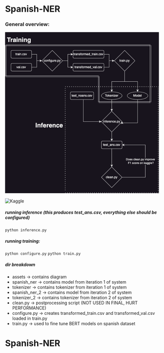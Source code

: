 # Spanish-NER


### General overview:

![Spanish NER Diagram](assets/spanish_ner.drawio.png)

![Kaggle](https://www.kaggle.com/competitions/ucsb-cs190i-hw4-ner-on-spanish-data/leaderboard)

##### running inference (this produces test_ans.csv, everything else should be configured)
`python inference.py` 


##### running training:
`python configure.py`
`python train.py`

##### dir breakdown
- assets -> contains diagram 
- spanish_ner -> contains model from iteration 1 of system 
- tokenizer -> contains tokenizer from iteration 1 of system 
- spanish_ner_2 -> contains model from iteration 2 of system 
- tokenizer_2 -> contains tokenizer from iteration 2 of system 
- clean.py -> postprocessing script (NOT USED IN FINAL, HURT PERFORMANCE)
- configure.py -> creates transformed_train.csv and transformed_val.csv loaded in train.py
- train.py -> used to fine tune BERT models on spanish dataset 

# Spanish-NER
